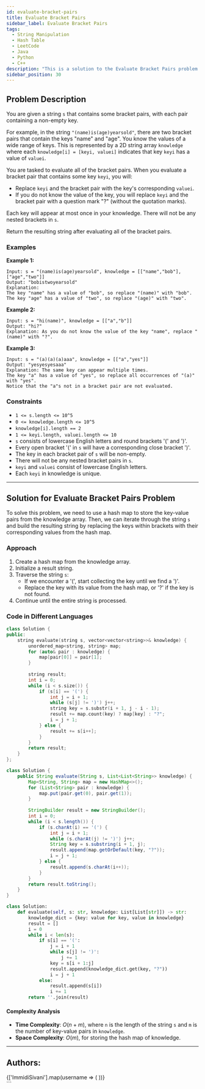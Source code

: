 ```yaml
---
id: evaluate-bracket-pairs
title: Evaluate Bracket Pairs
sidebar_label: Evaluate Bracket Pairs
tags:
  - String Manipulation
  - Hash Table
  - LeetCode
  - Java
  - Python
  - C++
description: "This is a solution to the Evaluate Bracket Pairs problem on LeetCode."
sidebar_position: 30
---
```


## Problem Description

You are given a string `s` that contains some bracket pairs, with each pair containing a non-empty key.

For example, in the string `"(name)is(age)yearsold"`, there are two bracket pairs that contain the keys "name" and "age". You know the values of a wide range of keys. This is represented by a 2D string array `knowledge` where each `knowledge[i] = [keyi, valuei]` indicates that key `keyi` has a value of `valuei`.

You are tasked to evaluate all of the bracket pairs. When you evaluate a bracket pair that contains some key `keyi`, you will:
- Replace `keyi` and the bracket pair with the key's corresponding `valuei`.
- If you do not know the value of the key, you will replace `keyi` and the bracket pair with a question mark "?" (without the quotation marks).

Each key will appear at most once in your knowledge. There will not be any nested brackets in `s`.

Return the resulting string after evaluating all of the bracket pairs.

### Examples

**Example 1:**

```
Input: s = "(name)is(age)yearsold", knowledge = [["name","bob"],["age","two"]]
Output: "bobistwoyearsold"
Explanation:
The key "name" has a value of "bob", so replace "(name)" with "bob".
The key "age" has a value of "two", so replace "(age)" with "two".
```

**Example 2:**

```
Input: s = "hi(name)", knowledge = [["a","b"]]
Output: "hi?"
Explanation: As you do not know the value of the key "name", replace "(name)" with "?".
```

**Example 3:**

```
Input: s = "(a)(a)(a)aaa", knowledge = [["a","yes"]]
Output: "yesyesyesaaa"
Explanation: The same key can appear multiple times.
The key "a" has a value of "yes", so replace all occurrences of "(a)" with "yes".
Notice that the "a"s not in a bracket pair are not evaluated.
```

### Constraints

- `1 <= s.length <= 10^5`
- `0 <= knowledge.length <= 10^5`
- `knowledge[i].length == 2`
- `1 <= keyi.length, valuei.length <= 10`
- `s` consists of lowercase English letters and round brackets '(' and ')'.
- Every open bracket '(' in `s` will have a corresponding close bracket ')'.
- The key in each bracket pair of `s` will be non-empty.
- There will not be any nested bracket pairs in `s`.
- `keyi` and `valuei` consist of lowercase English letters.
- Each `keyi` in knowledge is unique.

---

## Solution for Evaluate Bracket Pairs Problem

To solve this problem, we need to use a hash map to store the key-value pairs from the knowledge array. Then, we can iterate through the string `s` and build the resulting string by replacing the keys within brackets with their corresponding values from the hash map.

### Approach

1. Create a hash map from the knowledge array.
2. Initialize a result string.
3. Traverse the string `s`:
   - If we encounter a '(', start collecting the key until we find a ')'.
   - Replace the key with its value from the hash map, or '?' if the key is not found.
4. Continue until the entire string is processed.

### Code in Different Languages

<Tabs>
<TabItem value="C++" label="C++" default>
<SolutionAuthor name="@ImmidiSivani"/>

```cpp
class Solution {
public:
    string evaluate(string s, vector<vector<string>>& knowledge) {
        unordered_map<string, string> map;
        for (auto& pair : knowledge) {
            map[pair[0]] = pair[1];
        }
        
        string result;
        int i = 0;
        while (i < s.size()) {
            if (s[i] == '(') {
                int j = i + 1;
                while (s[j] != ')') j++;
                string key = s.substr(i + 1, j - i - 1);
                result += map.count(key) ? map[key] : "?";
                i = j + 1;
            } else {
                result += s[i++];
            }
        }
        return result;
    }
};
```

</TabItem>
<TabItem value="Java" label="Java">
<SolutionAuthor name="@ImmidiSivani"/>

```java
class Solution {
    public String evaluate(String s, List<List<String>> knowledge) {
        Map<String, String> map = new HashMap<>();
        for (List<String> pair : knowledge) {
            map.put(pair.get(0), pair.get(1));
        }
        
        StringBuilder result = new StringBuilder();
        int i = 0;
        while (i < s.length()) {
            if (s.charAt(i) == '(') {
                int j = i + 1;
                while (s.charAt(j) != ')') j++;
                String key = s.substring(i + 1, j);
                result.append(map.getOrDefault(key, "?"));
                i = j + 1;
            } else {
                result.append(s.charAt(i++));
            }
        }
        return result.toString();
    }
}
```

</TabItem>
<TabItem value="Python" label="Python">
<SolutionAuthor name="@ImmidiSivani"/>

```python
class Solution:
    def evaluate(self, s: str, knowledge: List[List[str]]) -> str:
        knowledge_dict = {key: value for key, value in knowledge}
        result = []
        i = 0
        while i < len(s):
            if s[i] == '(':
                j = i + 1
                while s[j] != ')':
                    j += 1
                key = s[i + 1:j]
                result.append(knowledge_dict.get(key, "?"))
                i = j + 1
            else:
                result.append(s[i])
                i += 1
        return ''.join(result)
```

</TabItem>
</Tabs>

#### Complexity Analysis

- **Time Complexity**: $O(n + m)$, where `n` is the length of the string `s` and `m` is the number of key-value pairs in `knowledge`.
- **Space Complexity**: $O(m)$, for storing the hash map of knowledge.

---

<h2>Authors:</h2>

<div style={{display: 'flex', flexWrap: 'wrap', justifyContent: 'space-between', gap: '10px'}}>
{['ImmidiSivani'].map(username => (
 <Author key={username} username={username} />
))}
</div>
```